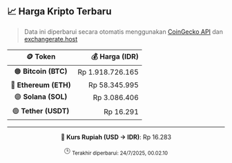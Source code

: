 

<!-- HARGA_KRIPTO -->
## 📈 Harga Kripto Terbaru

> Data ini diperbarui secara otomatis menggunakan [CoinGecko API](https://www.coingecko.com/) dan [exchangerate.host](https://exchangerate.host/)

<div align="center">

| 🪙 Token | 💰 Harga (IDR) |
|:------:|---------------:|
| 🟠 **Bitcoin (BTC)**   | Rp 1.918.726.165 |
| 🔵 **Ethereum (ETH)**  | Rp 58.345.995 |
| 🟣 **Solana (SOL)**    | Rp 3.086.406 |
| 🟢 **Tether (USDT)**   | Rp 16.291 |

---

💱 **Kurs Rupiah (USD → IDR)**: Rp 16.283

🕒 <sub>Terakhir diperbarui: 24/7/2025, 00.02.10</sub>

</div>
<!-- /HARGA_KRIPTO -->